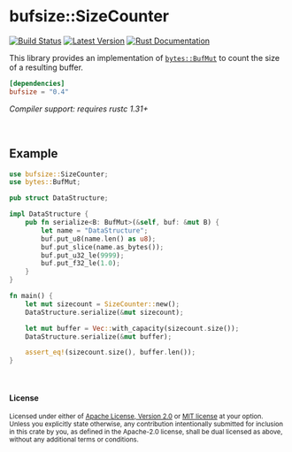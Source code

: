bufsize::SizeCounter
====================

[![Build Status](https://api.travis-ci.com/dtolnay/bufsize.svg?branch=master)](https://travis-ci.com/dtolnay/bufsize)
[![Latest Version](https://img.shields.io/crates/v/bufsize.svg)](https://crates.io/crates/bufsize)
[![Rust Documentation](https://img.shields.io/badge/api-rustdoc-blue.svg)](https://docs.rs/bufsize)

This library provides an implementation of [`bytes::BufMut`] to count the size
of a resulting buffer.

[`bytes::BufMut`]: https://docs.rs/bytes/0.4/bytes/trait.BufMut.html

```toml
[dependencies]
bufsize = "0.4"
```

*Compiler support: requires rustc 1.31+*

<br>

## Example

```rust
use bufsize::SizeCounter;
use bytes::BufMut;

pub struct DataStructure;

impl DataStructure {
    pub fn serialize<B: BufMut>(&self, buf: &mut B) {
        let name = "DataStructure";
        buf.put_u8(name.len() as u8);
        buf.put_slice(name.as_bytes());
        buf.put_u32_le(9999);
        buf.put_f32_le(1.0);
    }
}

fn main() {
    let mut sizecount = SizeCounter::new();
    DataStructure.serialize(&mut sizecount);

    let mut buffer = Vec::with_capacity(sizecount.size());
    DataStructure.serialize(&mut buffer);

    assert_eq!(sizecount.size(), buffer.len());
}
```

<br>

#### License

<sup>
Licensed under either of <a href="LICENSE-APACHE">Apache License, Version
2.0</a> or <a href="LICENSE-MIT">MIT license</a> at your option.
</sup>

<br>

<sub>
Unless you explicitly state otherwise, any contribution intentionally submitted
for inclusion in this crate by you, as defined in the Apache-2.0 license, shall
be dual licensed as above, without any additional terms or conditions.
</sub>
